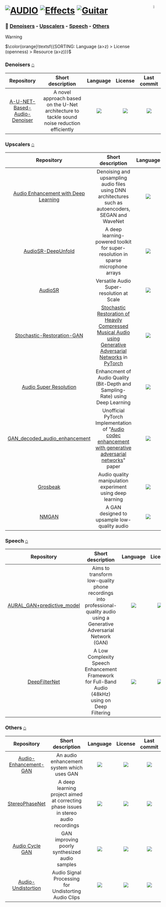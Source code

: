 # [![AUDIO](https://flat.badgen.net/badge/HyMPS/AUDIO/green?scale=1.8)](https://github.com/FORARTfe/HyMPS#- "AUDIO section") [![Effects](https://flat.badgen.net/badge/HyMPS/AI-based/blue?scale=1.8&label=)](https://github.com/FORARTfe/HyMPS/blob/main/Audio/Effects.md#-- "AI-based page") [![Guitar](https://flat.badgen.net/badge/HyMPS/Enhancers/red?scale=1.8&label=)](https://github.com/FORARTfe/HyMPS/blob/main/Audio/Guitar.md#--- "Guitar sub") <img align="right" alt="stable" src="https://user-images.githubusercontent.com/171307/210727719-14b940a2-d1dc-4991-b6a4-7add74463ce8.png" width="5%" />

### 📁 [Denoisers](#denoisers-) - [Upscalers](#upscalers-) - [Speech](#speech-) - [Others](#others-) 

> [!WARNING]
> $\color{orange}\textsf{{SORTING: Language (a>z) > License (openness) > Resource (a>z)}}$

### Denoisers [⌂](#---) 
|Repository|Short description|Language|License|Last commit|
|:-:|:-:|:-:|:-:|:-:|
|[A-U-NET-Based-Audio-Denoiser](https://github.com/Snig17/A-U-NET-Based-Audio-Denoiser#readme)|A novel approach based on the U-Net architecture to tackle sound noise reduction efficiently|[![](https://img.shields.io/github/languages/top/Snig17/A-U-NET-Based-Audio-Denoiser?color=pink&style=flat-square)](https://github.com/Snig17/A-U-NET-Based-Audio-Denoiser/graphs/contributors)|[![](https://flat.badgen.net/github/license/Snig17/A-U-NET-Based-Audio-Denoiser?label=)](https://github.com/Snig17/A-U-NET-Based-Audio-Denoiser/issues/1)|[![](https://img.shields.io/github/last-commit/Snig17/A-U-NET-Based-Audio-Denoiser?style=flat-square&label=)](https://github.com/Snig17/A-U-NET-Based-Audio-Denoiser/graphs/code-frequency)|

### Upscalers [⌂](#---) 
|Repository|Short description|Language|License|Last commit|
|:-:|:-:|:-:|:-:|:-:|
|[Audio Enhancement with Deep Learning](https://github.com/fszatkowski/Audio-Enhancement-with-Deep-Learning#readme)|Denoising and upsampling audio files using DNN architectures such as autoencoders, SEGAN and WaveNet|[![](https://img.shields.io/github/languages/top/fszatkowski/Audio-Enhancement-with-Deep-Learning?color=pink&style=flat-square)](https://github.com/fszatkowski/Audio-Enhancement-with-Deep-Learning/graphs/contributors)|[![](https://flat.badgen.net/github/license/fszatkowski/Audio-Enhancement-with-Deep-Learning?label=)](https://github.com/fszatkowski/Audio-Enhancement-with-Deep-Learning/blob/master/LICENSE)|[![](https://img.shields.io/github/last-commit/fszatkowski/Audio-Enhancement-with-Deep-Learning?style=flat-square&label=)](https://github.com/fszatkowski/Audio-Enhancement-with-Deep-Learning/graphs/code-frequency)|
|[AudioSR-DeepUnfold](https://github.com/nicelyblue/audio-sr-deep-unfold#readme)|A deep learning-powered toolkit for super-resolution in sparse microphone arrays|[![](https://img.shields.io/github/languages/top/nicelyblue/audio-sr-deep-unfold?color=pink&style=flat-square)](https://github.com/nicelyblue/audio-sr-deep-unfold/graphs/contributors)|[![](https://flat.badgen.net/github/license/nicelyblue/audio-sr-deep-unfold?label=)](https://github.com/nicelyblue/audio-sr-deep-unfold/blob/main/LICENSE)|[![](https://img.shields.io/github/last-commit/nicelyblue/audio-sr-deep-unfold?label=)](https://github.com/nicelyblue/audio-sr-deep-unfold/graphs/code-frequency)|
|[AudioSR](https://github.com/haoheliu/versatile_audio_super_resolution#readme)|Versatile Audio Super-resolution at Scale|[![](https://img.shields.io/github/languages/top/haoheliu/versatile_audio_super_resolution?color=pink&style=flat-square)](https://github.com/haoheliu/versatile_audio_super_resolution/graphs/contributors)|[![](https://flat.badgen.net/github/license/haoheliu/versatile_audio_super_resolution?label=)](https://github.com/haoheliu/versatile_audio_super_resolution/blob/main/LICENSE)|[![](https://img.shields.io/github/last-commit/haoheliu/versatile_audio_super_resolution?style=flat-square&label=)](https://github.com/haoheliu/versatile_audio_super_resolution/graphs/code-frequency)|
|[Stochastic-Restoration-GAN](https://github.com/abreuwallace/Stochastic-Restoration-GAN#readme)|[Stochastic Restoration of Heavily Compressed Musical Audio using Generative Adversarial Networks](https://arxiv.org/abs/2207.01667) in [PyTorch](https://pytorch.org/)|[![](https://img.shields.io/github/languages/top/abreuwallace/Stochastic-Restoration-GAN?color=pink&style=flat-square)](https://github.com/abreuwallace/Stochastic-Restoration-GAN/graphs/contributors)|[![](https://flat.badgen.net/github/license/abreuwallace/Stochastic-Restoration-GAN?label=)](https://github.com/abreuwallace/Stochastic-Restoration-GAN/blob/main/LICENSE)|[![](https://img.shields.io/github/last-commit/abreuwallace/Stochastic-Restoration-GAN?style=flat-square&label=)](https://github.com/abreuwallace/Stochastic-Restoration-GAN/graphs/code-frequency)|
|[Audio Super Resolution](https://github.com/dsgiitr/Audio-Super-Resolution#readme)|Enhancment of Audio Quality (Bit-Depth and Sampling-Rate) using Deep Learning|[![](https://img.shields.io/github/languages/top/dsgiitr/Audio-Super-Resolution?color=pink&style=flat-square)](https://github.com/dsgiitr/Audio-Super-Resolution/graphs/contributors)|[![](https://flat.badgen.net/github/license/dsgiitr/Audio-Super-Resolution?label=)](https://github.com/dsgiitr/Audio-Super-Resolution/issues/12)|[![](https://img.shields.io/github/last-commit/dsgiitr/Audio-Super-Resolution?style=flat-square&label=)](https://github.com/dsgiitr/Audio-Super-Resolution/graphs/code-frequency)|
|[GAN_decoded_audio_enhancement](https://github.com/JUiscoming/GAN_decoded_audio_enhancement#readme)|Unofficial PyTorch Implementation of "[Audio codec enhancement with generative adversarial networks](https://arxiv.org/abs/2001.09653)" paper|[![](https://img.shields.io/github/languages/top/JUiscoming/GAN_decoded_audio_enhancement?color=pink&style=flat-square)](https://github.com/JUiscoming/GAN_decoded_audio_enhancement/graphs/contributors)|[![](https://flat.badgen.net/github/license/JUiscoming/GAN_decoded_audio_enhancement?label=)](https://github.com/JUiscoming/GAN_decoded_audio_enhancement/issues/2)|[![](https://img.shields.io/github/last-commit/JUiscoming/GAN_decoded_audio_enhancement?style=flat-square&label=)](https://github.com/JUiscoming/GAN_decoded_audio_enhancement/graphs/code-frequency)|
|[Grosbeak](https://github.com/chrsep/grosbeak#readme)|Audio quality manipulation experiment using deep learning|[![](https://img.shields.io/github/languages/top/chrsep/grosbeak?color=pink&style=flat-square)](https://github.com/chrsep/grosbeak/graphs/contributors)|[![](https://flat.badgen.net/github/license/chrsep/grosbeak?label=)](https://github.com/chrsep/grosbeak/issues/1)|[![](https://img.shields.io/github/last-commit/chrsep/grosbeak?style=flat-square&label=)](https://github.com/chrsep/grosbeak/graphs/code-frequency)|
|[NMGAN](https://github.com/glo-fi/NMGAN#readme)|A GAN designed to upsample low-quality audio|[![](https://img.shields.io/github/languages/top/glo-fi/NMGAN?color=pink&style=flat-square)](https://github.com/glo-fi/NMGAN/graphs/contributors)|[![](https://flat.badgen.net/github/license/glo-fi/NMGAN?label=)](https://github.com/glo-fi/NMGAN/issues/1)|[![](https://img.shields.io/github/last-commit/glo-fi/NMGAN?style=flat-square&label=)](https://github.com/glo-fi/NMGAN/graphs/code-frequency)|

### Speech [⌂](#---) 
|Repository|Short description|Language|License|Last commit|
|:-:|:-:|:-:|:-:|:-:|
|[AURAL_GAN+predictive_model](https://github.com/Gabeiscool420/AURAL_GAN-predictive_model#readme)|Aims to transform low-quality phone recordings into professional-quality audio using a Generative Adversarial Network (GAN)|[![](https://img.shields.io/github/languages/top/Gabeiscool420/AURAL_GAN-predictive_model?color=pink&style=flat-square)](https://github.com/Gabeiscool420/AURAL_GAN-predictive_model/graphs/contributors)|[![](https://flat.badgen.net/github/license/Gabeiscool420/AURAL_GAN-predictive_model?label=)](https://github.com/Gabeiscool420/AURAL_GAN-predictive_model/blob/main/LICENSE)|[![](https://img.shields.io/github/last-commit/Gabeiscool420/AURAL_GAN-predictive_model?style=flat-square&label=)](https://github.com/Gabeiscool420/AURAL_GAN-predictive_model/graphs/code-frequency)|
|[DeepFilterNet](https://github.com/Rikorose/DeepFilterNet#readme)|A Low Complexity Speech Enhancement Framework for Full-Band Audio (48kHz) using on Deep Filtering|[![](https://img.shields.io/github/languages/top/Rikorose/DeepFilterNet?color=pink&style=flat-square)](https://github.com/Rikorose/DeepFilterNet/graphs/contributors)|[![](https://flat.badgen.net/badge/license/Other/blue?label=)](https://github.com/Rikorose/DeepFilterNet/blob/main/LICENSE)|[![](https://img.shields.io/github/last-commit/Rikorose/DeepFilterNet?style=flat-square&label=)](https://github.com/Rikorose/DeepFilterNet/graphs/code-frequency)|

### Others [⌂](#---) 
|Repository|Short description|Language|License|Last commit|
|:-:|:-:|:-:|:-:|:-:|
|[Audio-Enhancement-GAN](https://github.com/nimeshrisal/Audio-Enhancement-GAN#readme)|An audio enhancement system which uses GAN|[![](https://img.shields.io/github/languages/top/nimeshrisal/Audio-Enhancement-GAN?color=pink&style=flat-square)](https://github.com/nimeshrisal/Audio-Enhancement-GAN/graphs/contributors)|[![](https://flat.badgen.net/github/license/nimeshrisal/Audio-Enhancement-GAN?label=)](https://github.com/nimeshrisal/Audio-Enhancement-GAN/blob/main/license.md)|[![](https://img.shields.io/github/last-commit/nimeshrisal/Audio-Enhancement-GAN?style=flat-square&label=)](https://github.com/nimeshrisal/Audio-Enhancement-GAN/graphs/code-frequency)|
|[StereoPhaseNet](https://github.com/karisigurd4/StereoPhaseNet#readme)|A deep learning project aimed at correcting phase issues in stereo audio recordings|[![](https://img.shields.io/github/languages/top/karisigurd4/StereoPhaseNet?color=pink&style=flat-square)](https://github.com/karisigurd4/StereoPhaseNet/graphs/contributors)|[![](https://flat.badgen.net/github/license/karisigurd4/StereoPhaseNet?label=)](https://github.com/karisigurd4/StereoPhaseNet/blob/main/LICENSE)|[![](https://img.shields.io/github/last-commit/karisigurd4/StereoPhaseNet?style=flat-square&label=)](https://github.com/karisigurd4/StereoPhaseNet/graphs/code-frequency)|
|[Audio Cycle GAN](https://github.com/gillesdami/audio-cycle-gan#readme)|GAN improving poorly synthesized audio samples|[![](https://img.shields.io/github/languages/top/gillesdami/audio-cycle-gan?color=pink&style=flat-square)](https://github.com/gillesdami/audio-cycle-gan/graphs/contributors)|[![](https://flat.badgen.net/github/license/gillesdami/audio-cycle-gan?label=)](https://github.com/gillesdami/audio-cycle-gan/issues/2)|[![](https://img.shields.io/github/last-commit/gillesdami/audio-cycle-gan?style=flat-square&label=)](https://github.com/gillesdami/audio-cycle-gan/graphs/code-frequency)|
|[Audio-Undistortion](https://github.com/shaws34/Audio-Undistortion#readme)|Audio Signal Processing for Undistorting Audio Clips|[![](https://img.shields.io/github/languages/top/shaws34/Audio-Undistortion?color=pink&style=flat-square)](https://github.com/shaws34/Audio-Undistortion/graphs/contributors)|[![](https://flat.badgen.net/github/license/shaws34/Audio-Undistortion?label=)](https://github.com/shaws34/Audio-Undistortion/issues/10)|[![](https://img.shields.io/github/last-commit/shaws34/Audio-Undistortion?style=flat-square&label=)](https://github.com/shaws34/Audio-Undistortion/graphs/code-frequency)|















